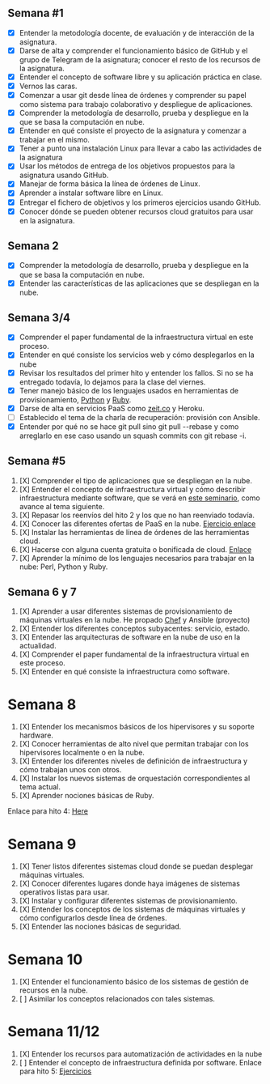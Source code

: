 ## Semana #1 

- [X] Entender la metodología docente, de evaluación y de interacción de la asignatura.
- [X] Darse de alta y comprender el funcionamiento básico de GitHub y el grupo de Telegram de la asignatura; conocer el resto de los recursos de la asignatura.
- [X] Entender el concepto de software libre y su aplicación práctica en clase.
- [X] Vernos las caras.
- [X] Comenzar a usar git desde línea de órdenes y comprender su papel como sistema para trabajo colaborativo y despliegue de aplicaciones.
- [X] Comprender la metodología de desarrollo, prueba y despliegue en la que se basa la computación en nube.
- [X] Entender en qué consiste el proyecto de la asignatura y comenzar a trabajar en el mismo.
- [X] Tener a punto una instalación Linux para llevar a cabo las actividades de la asignatura
- [X] Usar los métodos de entrega de los objetivos propuestos para la asignatura usando GitHub.
- [X] Manejar de forma básica la línea de órdenes de Linux.
- [X] Aprender a instalar software libre en Linux.
- [X] Entregar el fichero de objetivos y los primeros ejercicios usando GitHub.
- [X] Conocer dónde se pueden obtener recursos cloud gratuitos para usar en la asignatura.

## Semana 2

- [X] Comprender la metodología de desarrollo, prueba y despliegue en la que se basa la computación en nube.
- [X] Entender las características de las aplicaciones que se despliegan en la nube.

## Semana 3/4

- [X] Comprender el paper fundamental de la infraestructura virtual en este proceso.
- [X] Entender en qué consiste los servicios web y cómo desplegarlos en la nube
- [X] Revisar los resultados del primer hito y entender los fallos. Si no se ha entregado todavía, lo dejamos para la clase del viernes.
- [X] Tener manejo básico de los lenguajes usados en herramientas de provisionamiento, [Python](https://github.com/alex1ai/ejercicios-CC-18-19/tree/master/img/python.png) y [Ruby](https://github.com/alex1ai/ejercicios-CC-18-19/tree/master/img/ruby.png).
- [X] Darse de alta en servicios PaaS como [zeit.co](https://github.com/alex1ai/ugr-master-cc/blob/master/now.json) y Heroku.
- [ ] Establecido el tema de la charla de recuperación: provisión con Ansible.
- [X] Entender por qué no se hace git pull sino git pull --rebase y como arreglarlo en ese caso usando un squash commits con git rebase -i.

## Semana #5
1. [X] Comprender el tipo de aplicaciones que se despliegan en la nube.
2. [X] Entender el concepto de infraestructura virtual y cómo describir infraestructura mediante software, que se verá en [este seminario](https://www.meetup.com/es-ES/Granada-Geek/events/255973562/), como avance al tema siguiente.
3. [X] Repasar los reenvíos del hito 2 y los que no han reenviado todavía.
4. [X] Conocer las diferentes ofertas de PaaS en la nube. [Ejercicio enlace](https://github.com/alex1ai/ejercicios-CC-18-19/blob/master/tema3.md)
5. [X] Instalar las herramientas de línea de órdenes de las herramientas cloud.
6. [X] Hacerse con alguna cuenta gratuita o bonificada de cloud. [Enlace](https://github.com/alex1ai/ejercicios-CC-18-19/tree/master/img/zeit.png)
7. [X] Aprender la mínimo de los lenguajes necesarios para trabajar en la
  nube: Perl, Python y Ruby.

## Semana 6 y 7

1. [X] Aprender a usar diferentes sistemas de provisionamiento de máquinas virtuales en la nube.
    He propado [Chef](https://github.com/alex1ai/ejercicios-CC-18-19/blob/master/hito-3-provision.md) y Ansible (proyecto)
2. [X] Entender los diferentes conceptos subyacentes: servicio, estado.
3. [X] Entender las arquitecturas de software en la nube de uso en la actualidad.
4. [X] Comprender el paper fundamental de la infraestructura virtual en este proceso.
5. [X] Entender en qué consiste la infraestructura como software.

# Semana 8
1. [X] Entender los mecanismos básicos de los hipervisores y su soporte hardware.
2. [X] Conocer herramientas de alto nivel que permitan trabajar con los hipervisores localmente o en la nube.
3. [X] Entender los diferentes niveles de definición de infraestructura y cómo trabajan unos con otros.
4. [X] Instalar los nuevos sistemas de orquestación correspondientes al tema actual.
5. [X] Aprender nociones básicas de Ruby.

Enlace para hito 4: [Here](https://github.com/alex1ai/ejercicios-CC-18-19/blob/master/hito-4-automatic-cli.md)
# Semana 9
1. [X] Tener listos diferentes sistemas cloud donde se puedan desplegar máquinas virtuales.
2. [X] Conocer diferentes lugares donde haya imágenes de sistemas operativos listas para usar.
3. [X] Instalar y configurar diferentes sistemas de provisionamiento.
4. [X] Entender los conceptos de los sistemas de máquinas virtuales y cómo configurarlos desde línea de órdenes.
5. [X] Entender las nociones básicas de seguridad.

# Semana 10
1. [X] Entender el funcionamiento básico de los sistemas de gestión de recursos en la nube.
2. [ ] Asimilar los conceptos relacionados con tales sistemas.

# Semana 11/12
1. [X] Entender los recursos para automatización de actividades en la nube
2. [ ] Entender el concepto de infraestructura definida por software.
Enlace para hito 5: [Ejercicios](https://github.com/alex1ai/ejercicios-CC-18-19/blob/master/vagrant/docu_ejercicios.md)


